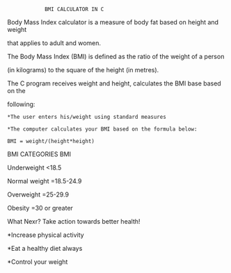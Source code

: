 				BMI CALCULATOR IN C
Body Mass Index calculator is a measure of body fat based on height and weight 

that applies to adult and women.

The Body Mass Index (BMI) is defined as the ratio of the weight of a person 

(in kilograms) to the square of the height (in metres).

The C program receives weight and height, calculates the BMI base based on the 

following:
	
	*The user enters his/weight using standard measures
	
	*The computer calculates your BMI based on the formula below:
	
	BMI = weight/(height*height)

BMI CATEGORIES			BMI

Underweight			<18.5

Normal weight 			=18.5-24.9

Overweight			=25-29.9

Obesity				=30 or greater


What Nexr? Take action towards better health!

*Increase physical activity

*Eat a healthy diet always

*Control your weight
